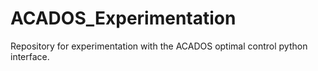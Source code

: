 # ACADOS_Experimentation
Repository for experimentation with the ACADOS optimal control python interface.

